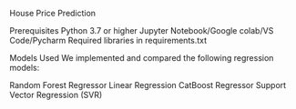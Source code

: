 House Price Prediction

Prerequisites
Python 3.7 or higher
Jupyter Notebook/Google colab/VS Code/Pycharm
Required libraries in requirements.txt

Models Used
We implemented and compared the following regression models:

Random Forest Regressor
Linear Regression
CatBoost Regressor
Support Vector Regression (SVR)


